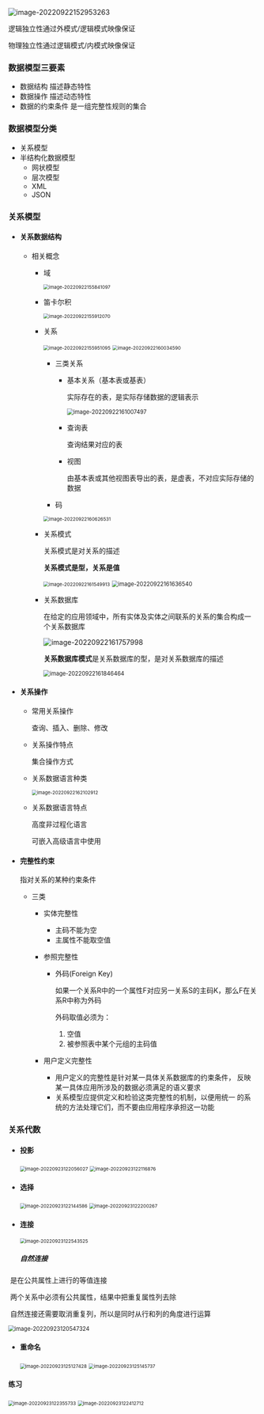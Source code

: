![image-20220922152953263](image/image-20220922152953263.png)

逻辑独立性通过外模式/逻辑模式映像保证

物理独立性通过逻辑模式/内模式映像保证

### 数据模型三要素

- 数据结构	描述静态特性
- 数据操作    描述动态特性
- 数据的约束条件	是一组完整性规则的集合

### 数据模型分类

- 关系模型
- 半结构化数据模型
  - 网状模型
  - 层次模型
  - XML
  - JSON



### 关系模型

- #### 关系数据结构

  - 相关概念

    - 域

      <img src="image/image-20220922155841097.png" alt="image-20220922155841097" style="zoom:67%;" />

    - 笛卡尔积

      <img src="image/image-20220922155912070.png" alt="image-20220922155912070" style="zoom:67%;" />

    - 关系

      <img src="image/image-20220922155951095.png" alt="image-20220922155951095" style="zoom:67%;" />

      <img src="image/image-20220922160034590.png" alt="image-20220922160034590" style="zoom:67%;" />

      - 三类关系
        - 基本关系（基本表或基表）

          实际存在的表，是实际存储数据的逻辑表示

          <img src="image/image-20220922161007497.png" alt="image-20220922161007497" style="zoom:80%;" />

        - 查询表

          查询结果对应的表

        - 视图

          由基本表或其他视图表导出的表，是虚表，不对应实际存储的数据

      - 码

      <img src="image/image-20220922160626531.png" alt="image-20220922160626531" style="zoom:67%;" />

    - 关系模式

      关系模式是对关系的描述

      **关系模式是型，关系是值**

      <img src="image/image-20220922161549913.png" alt="image-20220922161549913" style="zoom:67%;" />

      <img src="image/image-20220922161636540.png" alt="image-20220922161636540" style="zoom:80%;" />

    - 关系数据库

      在给定的应用领域中，所有实体及实体之间联系的关系的集合构成一个关系数据库

      ![image-20220922161757998](image/image-20220922161757998.png)

      **关系数据库模式**是关系数据库的型，是对关系数据库的描述

      <img src="image/image-20220922161846464.png" alt="image-20220922161846464" style="zoom:80%;" />

- #### 关系操作

  - 常用关系操作

    查询、插入、删除、修改

  - 关系操作特点

    集合操作方式

  - 关系数据语言种类

    <img src="image/image-20220922162102912.png" alt="image-20220922162102912" style="zoom: 67%;" />

  - 关系数据语言特点

    高度非过程化语言

    可嵌入高级语言中使用
  
- #### 完整性约束

  指对关系的某种约束条件

  - 三类

    - 实体完整性

      - 主码不能为空
      - 主属性不能取空值

    - 参照完整性

      - 外码(Foreign Key)

        如果一个关系R中的一个属性F对应另一关系S的主码K，那么F在关系R中称为外码

        外码取值必须为：

        1. 空值
        2. 被参照表中某个元组的主码值

    - 用户定义完整性

      - 用户定义的完整性是针对某一具体关系数据库的约束条件， 反映某一具体应用所涉及的数据必须满足的语义要求
      -  关系模型应提供定义和检验这类完整性的机制，以便用统一 的系统的方法处理它们，而不要由应用程序承担这一功能



### 关系代数

- #### 投影

  <img src="image/image-20220923122056027.png" alt="image-20220923122056027" style="zoom:67%;" />

  <img src="image/image-20220923122116876.png" alt="image-20220923122116876" style="zoom:67%;" />

- #### 选择

  <img src="image/image-20220923122144586.png" alt="image-20220923122144586" style="zoom:67%;" />

  <img src="image/image-20220923122200267.png" alt="image-20220923122200267" style="zoom:67%;" />

  

- #### 连接

  <img src="image/image-20220923122543525.png" alt="image-20220923122543525" style="zoom:67%;" />

  ##### 自然连接

​	是在公共属性上进行的等值连接

​	两个关系中必须有公共属性，结果中把重复属性列去除

​	自然连接还需要取消重复列，所以是同时从行和列的角度进行运算	

<img src="image/image-20220923120547324.png" alt="image-20220923120547324" style="zoom:80%;" />

- #### 重命名

  <img src="image/image-20220923125127428.png" alt="image-20220923125127428" style="zoom:67%;" />

  <img src="image/image-20220923125145737.png" alt="image-20220923125145737" style="zoom:67%;" />

#### 练习

<img src="image/image-20220923122355733.png" alt="image-20220923122355733" style="zoom:67%;" />

<img src="image/image-20220923122412712.png" alt="image-20220923122412712" style="zoom:67%;" />

